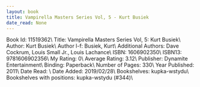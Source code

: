 ```yaml
---
layout: book
title: Vampirella Masters Series Vol, 5 - Kurt Busiek
date_read: None
---
```


Book Id: 11519362\ 
Title: Vampirella Masters Series Vol, 5: Kurt Busiek\ 
Author: Kurt Busiek\ 
Author l-f: Busiek, Kurt\ 
Additional Authors: Dave Cockrum, Louis Small Jr., Louis Lachance\ 
ISBN: 1606902350\ 
ISBN13: 9781606902356\ 
My Rating: 0\ 
Average Rating: 3.12\ 
Publisher: Dynamite Entertainment\ 
Binding: Paperback\ 
Number of Pages: 330\ 
Year Published: 2011\ 
Date Read: \ 
Date Added: 2019/02/28\ 
Bookshelves: kupka-wstydu\ 
Bookshelves with positions: kupka-wstydu (#344)\ 

